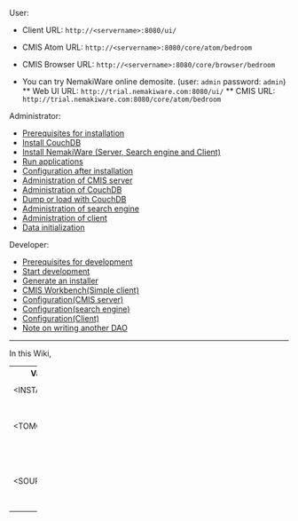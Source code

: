 User:
* Client URL: `http://<servername>:8080/ui/`
* CMIS Atom URL: `http://<servername>:8080/core/atom/bedroom`
* CMIS Browser URL: `http://<servername>:8080/core/browser/bedroom`

*  You can try NemakiWare online demosite. (user: `admin` password: `admin`)
** Web UI URL:  `http://trial.nemakiware.com:8080/ui/` 
** CMIS URL: `http://trial.nemakiware.com:8080/core/atom/bedroom`

Administrator:
* [Prerequisites for installation](https://github.com/NemakiWare/NemakiWare/wiki/Prerequisites-for-installation)
* [Install CouchDB](https://github.com/NemakiWare/NemakiWare/wiki/Install-CouchDB)
* [Install NemakiWare (Server, Search engine and Client)](https://github.com/NemakiWare/NemakiWare/wiki/Install-NemakiWare%28Server,-Search-engine-and-Client%29)
* [Run applications](https://github.com/NemakiWare/NemakiWare/wiki/Run-applications)
* [Configuration after installation](https://github.com/NemakiWare/NemakiWare/wiki/Configuration-after-installation)
* [Administration of CMIS server](https://github.com/NemakiWare/NemakiWare/wiki/Administration-of-CMIS-server)
* [Administration of CouchDB](https://github.com/NemakiWare/NemakiWare/wiki/Administration-of-CouchDB)
* [Dump or load with CouchDB](https://github.com/NemakiWare/NemakiWare/wiki/Dump-or--load-with-CouchDB)
* [Administration of search engine](https://github.com/NemakiWare/NemakiWare/wiki/Administration-of-search-engine)
* [Administration of client](https://github.com/NemakiWare/NemakiWare/wiki/Administration-of-client)
* [Data initialization](https://github.com/NemakiWare/NemakiWare/wiki/Data-initialization)

Developer:
* [Prerequisites for development](https://github.com/NemakiWare/NemakiWare/wiki/Prerequisites-for-development)
* [Start development](https://github.com/NemakiWare/NemakiWare/wiki/Start-development)
* [Generate an installer](https://github.com/NemakiWare/NemakiWare/wiki/Generate-an-installer)
* [CMIS Workbench(Simple client)](https://github.com/NemakiWare/NemakiWare/wiki/CMIS-Workbench%28Simple-client%29)
* [Configuration(CMIS server)](https://github.com/NemakiWare/NemakiWare/wiki/Configuration%28CMIS-server%29)
* [Configuration(search engine)](https://github.com/NemakiWare/NemakiWare/wiki/Configuration%28search-engine%29)
* [Configuration(Client)](https://github.com/NemakiWare/NemakiWare/wiki/Configuration%28Client%29)
* [Note on writing another DAO](https://github.com/aegif/NemakiWare/wiki/Note-on-writing-another-DAO)

---
In this Wiki,
<table style="width:10%; border:0; font-size:1em;">
<tr><th>Variable</th><th>Description</th></tr>
<tr><td>&lt;INSTALL_PATH&gt;</td><td>The target folder of the installer</td></tr>
<tr><td>&lt;TOMCAT_PATH&gt;</td><td>The installed tomcat's folder. <br/>This equals to<br/>&lt;INSTALL_PATH&gt;/apache-tomcat-8.x.xx/</td></tr>
<tr><td>&lt;SOURCE_PATH&gt;</td><td>The root folder of the source code.<br/>If you have cloned this repository, the created folder "NemakiWare" is SOURCE_PATH.</td></tr>
</table>